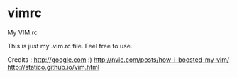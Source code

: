 vimrc
=====

My VIM.rc

This is just my .vim.rc file.
Feel free to use.

Credits :
http://google.com  :)
http://nvie.com/posts/how-i-boosted-my-vim/
http://statico.github.io/vim.html

